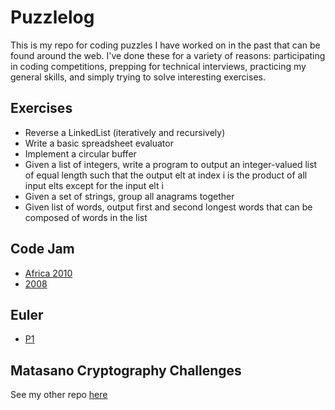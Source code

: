 Puzzlelog
========================

This is my repo for coding puzzles I have worked on in the past that can be found around the web. I've done these for a variety of reasons: participating in coding competitions, prepping for technical interviews, practicing my general skills, and simply trying to solve interesting exercises. 

Exercises
--------
- Reverse a LinkedList (iteratively and recursively)
- Write a basic spreadsheet evaluator
- Implement a circular buffer
- Given a list of integers, write a program to output an integer-valued list of equal length such that the output elt at index i is the product of all input elts except for the input elt i
- Given a set of strings, group all anagrams together
- Given list of words, output first and second longest words that can be composed of words in the list

Code Jam
--------
- [Africa 2010](https://github.com/psoshnin/puzzlelog/tree/master/codejam/africa_2010)
- [2008](https://github.com/psoshnin/puzzlelog/tree/master/codejam/2008)

Euler
--------
- [P1](https://github.com/psoshnin/puzzlelog/tree/master/euler/p1)

Matasano Cryptography Challenges
--------
See my other repo [here](https://github.com/psoshnin/matasano-crypto-challenges)